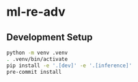 # ml-re-adv

## Development Setup

```bash
python -m venv .venv
. .venv/bin/activate
pip install -e '.[dev]' -e '.[inference]'
pre-commit install
```
